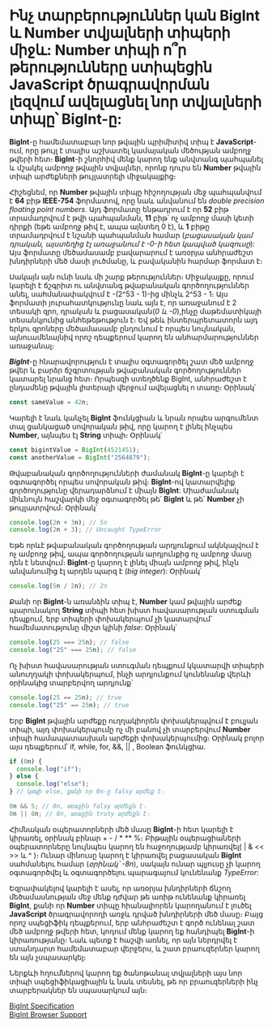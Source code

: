 # Ինչ տարբերություններ կան BigInt և Number տվյալների տիպերի միջև: Number տիպի ո՞ր թերությունները ստիպեցին JavaScript ծրագրավորման լեզվում ավելացնել նոր տվյալների տիպը՝ BigInt-ը:

**BigInt**-ը համեմատաբար նոր թվային պրիմիտիվ տիպ է **JavaScript**-ում, որը թույլ է տալիս աշխատել կամայական մեծության ամբողջ թվերի հետ։ **BigInt**-ի շնորհիվ մենք կարող ենք անվտանգ պահպանել և մշակել ամբողջ թվային տվյալներ, որոնք դուրս են **Number** թվային տիպի արժեքների թույլատրելի միջակայքից։

Հիշեցնեմ, որ **Number** թվային տիպը հիշողության մեջ պահպանվում է **64** բիթ **IEEE-754** ֆորմատով, որը նաև անվանում են _double precision floating point numbers_. Այդ ֆորմատը ենթադրում է որ **52** բիթ տրամադրվում է թվի պահպանման, **11** բիթ՝ ոչ ամբողջ մասի կետի դիրքի (եթե ամբողջ թիվ է, ապա այնտեղ 0 է), և **1** բիթը տրամադրվում է նշանի պահպանման համար (_բացասական կամ դրական, այստեղից էլ առաջանում է -0-ի հետ կապված կազուսը_): Այս ֆորմատը մեծամասամբ բավարարում է առօրյա անհրաժեշտ խնդիրների մեծ մասի լուծմանը, և բավականին հարմար ֆորմատ է։

Սակայն այն ունի նաև մի շարք թերություններ։ Միջակայքը, որում կարելի է ճշգրիտ ու անվտանգ թվաբանական գործողություններ անել, սահմանափակվում է -(2^53 - 1)-ից մինչև 2^53 - 1։ Այս ֆորմատի յուրահատկությունը նաև այն է, որ առաջանում է 2 տեսակի զրո, դրական և բացասական(_0 և -0_),ինչը մաթեմատիկայի տեսանկյունից անհեթեթություն է։ Եվ թեև ինտերպրետատորն այդ երկու զրոները մեծամասամբ ընդունում է որպես նույնական, այնուամենայնիվ որոշ դեպքերում կարող են անհարմարություններ առաջանալ։

**_BigInt_**-ը հնարավորություն է տալիս օգտագործել շատ մեծ ամբողջ թվեր և բարձր ճշգրտության թվաբանական գործողություններ կատարել նրանց հետ։ Որպեսզի ստեղծենք BigInt, անհրաժեշտ է ընդամենը թվային լիտերալի վերջում ավելացնել n տառը։ Օրինակ՝

```js
const sameValue = 42n;
```

Կարելի է նաև կանչել **BigInt** ֆունկցիան և նրան որպես արգումենտ տալ ցանկացած սովորական թիվ, որը կարող է լինել ինչպես **Number**, այնպես էլ **String** տիպի։ Օրինակ՝

```js
const bigintValue = BigInt(4521451);
const anotherValue = BigInt("2564879");
```

Թվաբանական գործողությունների ժամանակ **BigInt**-ը կարելի է օգտագործել որպես սովորական թիվ։ **BigInt**-ով կատարվելիք գործողությունը վերադարձնում է միայն **BigInt**: Միաժամանակ միևնույն հաշվարկի մեջ օգտագործել թե՛ **BigInt** և թե՛ **Number** չի թույլատրվում։ Օրինակ՝

```js
console.log(2n + 3n); // 5n
console.log(2n + 3); // Uncaught TypeError
```

Եթե որևէ թվաբանական գործողության արդյունքում ակնկալվում է ոչ ամբողջ թիվ, ապա գործողության արդյունքից ոչ ամբողջ մասը դեն է նետվում։ **BigInt**-ը կարող է լինել միայն ամբողջ թիվ, ինչն անվանումից էլ արդեն պարզ է (_big integer_): Օրինակ՝

```js
console.log(5n / 2n); // 2n
```

Քանի որ **BigInt**-ն առանձին տիպ է, **Number** կամ թվային արժեք պարունակող **String** տիպի հետ խիստ հավասարության ստուգման դեպքում, երբ տիպերի փոխակերպում չի կատարվում` համեմատությունը միշտ կլինի _false_: Օրինակ՝

```js
console.log(25 === 25n); // false
console.log("25" === 25n); // false
```

Ոչ խիստ հավասարության ստուգման դեպքում կկատարվի տիպերի անուղղակի փոխակերպում, ինչի արդյունքում կունենանք վերևի օրինակից տարբերվող արդյունք՝

```js
console.log(25 == 25n); // true
console.log("25" == 25n); // true
```

Երբ **BigInt** թվային արժեքը ուղղակիորեն փոխակերպվում է բուլյան տիպի, այդ փոխակերպումը ոչ մի բանով չի տարբերվում **Number** տիպի համապատասխան արժեքի փոխակերպումից։
Օրինակ բոլոր այս դեպքերում՝ if, while, for, &&, || , Boolean ֆունկցիա.

```js
if (0n) {
  console.log("if");
} else {
  console.log("else");
} // կտպի else, քանի որ 0n-ը falsy արժեք է։

0n && 5; // 0n, առաջին falsy արժեքն է։
0n || 8n; // 8n, առաջին truty արժեքն է։
```

Հիմնական օպերատորների մեծ մասը **BigInt**-ի հետ կարելի է կիրառել, օրինակ բինար + - / \* \*\* %։ Բիթային օպերացիաների օպերատորները նույնպես կարող են հաջողությամբ կիրառվել( | & << >> և ^ )։ Ունար մինուսը կարող է կիրառվել բացասական **BigInt** սահմանելու համար (_օրինակ՝ -8n_), սակայն ունար պլյուսը չի կարող օգտագործվել և օգտագործելու պարագայում կունենանք _TypeError_:

Եզրափակելով կարելի է ասել, որ առօրյա խնդիրների ճնշող մեծամասնության մեջ մենք դժվար թե առիթ ունենանք կիրառել **BigInt**, քանի որ **Number** տիպը հիանալիորեն կարողանում է լուծել **JavaScript** ծրագրավորողի առջև դրված խնդիրների մեծ մասը։ Բայց որոշ սպեցիֆիկ դեպքերում, երբ անհրաժեշտ է գործ ունենալ շատ մեծ ամբողջ թվերի հետ, կոդում մենք կարող եք հանդիպել **BigInt**-ի կիրառությանը։ Նաև պետք է հաշվի առնել, որ այն ներդրվել է ստանդարտ համեմատաբար վերջերս, և շատ բրաուզերներ կարող են այն չսպասարկել։

Ներքևի հղումներով կարող եք ծանոթանալ տվյալների այս նոր տիպի սպեցիֆիկացիային և նաև տեսնել, թե որ բրաուզերների ինչ տարբերակներ են սպասարկում այն։

[BigInt Specification](https://tc39.es/ecma262/#sec-bigint-objects)  
[BigInt Browser Support](https://caniuse.com/bigint)
